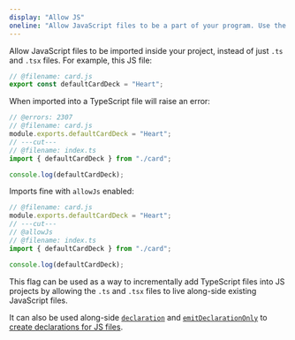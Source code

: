 ```yaml
---
display: "Allow JS"
oneline: "Allow JavaScript files to be a part of your program. Use the `checkJS` option to get errors from these files."
---
```


Allow JavaScript files to be imported inside your project, instead of just `.ts` and `.tsx` files. For example, this JS file:

```js twoslash
// @filename: card.js
export const defaultCardDeck = "Heart";
```

When imported into a TypeScript file will raise an error:

```ts twoslash
// @errors: 2307
// @filename: card.js
module.exports.defaultCardDeck = "Heart";
// ---cut---
// @filename: index.ts
import { defaultCardDeck } from "./card";

console.log(defaultCardDeck);
```

Imports fine with `allowJs` enabled:

```ts twoslash
// @filename: card.js
module.exports.defaultCardDeck = "Heart";
// ---cut---
// @allowJs
// @filename: index.ts
import { defaultCardDeck } from "./card";

console.log(defaultCardDeck);
```

This flag can be used as a way to incrementally add TypeScript files into JS projects by allowing the `.ts` and `.tsx` files to live along-side existing JavaScript files.

It can also be used along-side [`declaration`](#declaration) and [`emitDeclarationOnly`](#emitDeclarationOnly) to [create declarations for JS files](/docs/handbook/declaration-files/dts-from-js.html).
